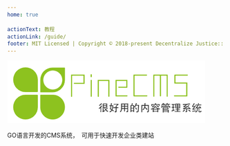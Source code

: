 ```yaml
---
home: true

actionText: 教程
actionLink: /guide/
footer: MIT Licensed | Copyright © 2018-present Decentralize Justice::
---
```


![LOGO](./logo.png)

GO语言开发的CMS系统，　可用于快速开发企业类建站